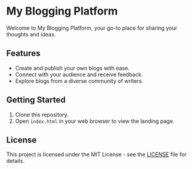 # My Blogging Platform

Welcome to My Blogging Platform, your go-to place for sharing your thoughts and ideas.

## Features

- Create and publish your own blogs with ease.
- Connect with your audience and receive feedback.
- Explore blogs from a diverse community of writers.

## Getting Started

1. Clone this repository.
2. Open `index.html` in your web browser to view the landing page.

## License

This project is licensed under the MIT License - see the [LICENSE](LICENSE) file for details.
